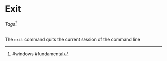 # Exit
###### Tags[^1]

The `exit` command quits the current session of the command line

 [^1]: #windows #fundamental 

 